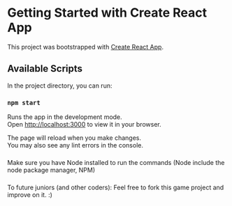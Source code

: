 # Getting Started with Create React App

This project was bootstrapped with [Create React App](https://github.com/facebook/create-react-app).

## Available Scripts

In the project directory, you can run:

### `npm start`

Runs the app in the development mode.\
Open [http://localhost:3000](http://localhost:3000) to view it in your browser.

The page will reload when you make changes.\
You may also see any lint errors in the console.

### 
Make sure you have Node installed to run the commands (Node include the node package manager, NPM)
###

###
To future juniors (and other coders):
Feel free to fork this game project and improve on it. :)
###